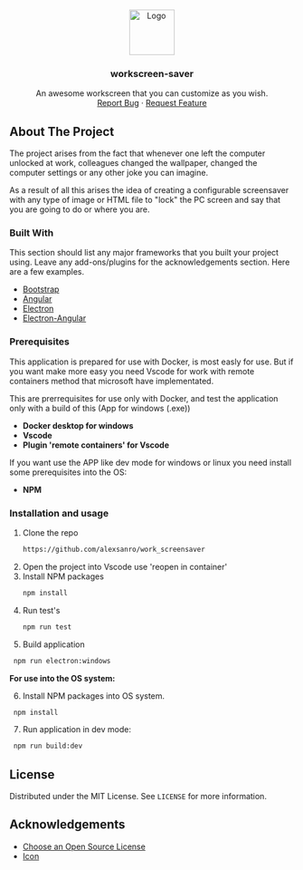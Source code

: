 <!-- PROJECT LOGO -->
<br />
<p align="center">
  <a href="https://github.com/othneildrew/Best-README-Template">
    <img src="src/favicon.ico" alt="Logo" width="80" height="80">
  </a>

  <h3 align="center">workscreen-saver</h3>

  <p align="center">
    An awesome workscreen that you can customize as you wish.
    <br />
    <a href="https://github.com/alexsanro/work_screensaver/issues">Report Bug</a>
    ·
    <a href="https://github.com/alexsanro/work_screensaver/issues">Request Feature</a>
  </p>
</p>

<!-- ABOUT THE PROJECT -->
## About The Project

The project arises from the fact that whenever one left the computer unlocked at work, colleagues changed the wallpaper, changed the computer settings or any other joke you can imagine.

As a result of all this arises the idea of creating a configurable screensaver with any type of image or HTML file to "lock" the PC screen and say that you are going to do or where you are. 

### Built With

This section should list any major frameworks that you built your project using. Leave any add-ons/plugins for the acknowledgements section. Here are a few examples.
* [Bootstrap](https://ng-bootstrap.github.io/#/home)
* [Angular](https://angular.io/)
* [Electron](https://www.electronjs.org/)
* [Electron-Angular](https://github.com/maximegris/angular-electron)


<!-- GETTING STARTED -->
### Prerequisites

This application is prepared for use with Docker, is most easly for use. But if you want make more easy you need Vscode for work with remote containers method that microsoft have implementated.

This are prerrequisites for use only with Docker, and test the application only with a build of this (App for windows (.exe))
- **Docker desktop for windows**
- **Vscode**
- **Plugin 'remote containers' for Vscode**

If you want use the APP like dev mode for windows or linux you need install some prerequisites into the OS:

- **NPM** 

### Installation and usage

1. Clone the repo
   ```sh
   https://github.com/alexsanro/work_screensaver
   ```
2. Open the project into Vscode use 'reopen in container'
3. Install NPM packages
   ```sh
   npm install
   ```
4. Run test's 
   ```sh
   npm run test
   ```
5. Build application
  ```sh
   npm run electron:windows
   ```


**For use into the OS system:**

6. Install NPM packages into OS system. 
  ```sh
   npm install
   ```
7. Run application in dev mode:
  ```sh
   npm run build:dev
   ```


<!-- LICENSE -->
## License

Distributed under the MIT License. See `LICENSE` for more information.


<!-- ACKNOWLEDGEMENTS -->
## Acknowledgements
* [Choose an Open Source License](https://choosealicense.com)
* [Icon](https://www.flaticon.com/free-icon/computer_4472719)
